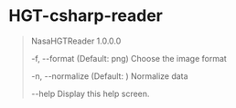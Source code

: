# HGT-csharp-reader
> NasaHGTReader 1.0.0.0
>
>  -f, --format       (Default: png) Choose the image format
>
>  -n, --normalize    (Default: ) Normalize data
>
>  --help             Display this help screen.

